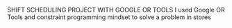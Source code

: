 SHIFT SCHEDULING PROJECT WITH GOOGLE OR TOOLS
I used Google OR Tools and constraint programming mindset to solve a problem in stores
